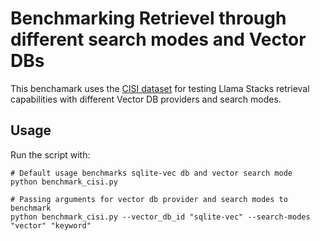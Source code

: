 # Benchmarking Retrievel through different search modes and Vector DBs
This benchamark uses the [CISI dataset](https://www.kaggle.com/datasets/dmaso01dsta/cisi-a-dataset-for-information-retrieval/code) for testing Llama Stacks retrieval capabilities with different Vector DB providers and search modes.

## Usage
Run the script with:
```
# Default usage benchmarks sqlite-vec db and vector search mode
python benchmark_cisi.py 

# Passing arguments for vector db provider and search modes to benchmark
python benchmark_cisi.py --vector_db_id "sqlite-vec" --search-modes "vector" "keyword"
```

